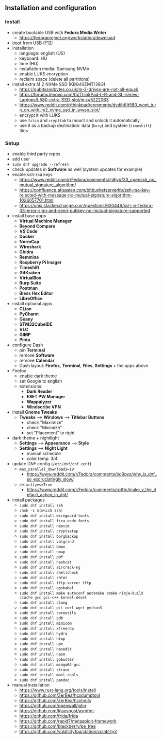 ## Installation and configuration

### Install

- create bootable USB with **Fedora Media Writer**
  - https://fedoraproject.org/workstation/download
- boot from USB (F12)
- installation
  - language: english (US)
  - keyboard: HU
  - time (HU)
  - installation media: Samsung NVMe
  - enable LUKS encryption
  - reclaim space (delete all partitions)
- install extra M.2 NVMe SSD (KBG40ZMT128G)
  - https://qubitsandbytes.co.uk/m-2-drives-are-not-all-equal/
  - https://forums.lenovo.com/t5/ThinkPad-L-R-and-SL-series-Laptops/L580-extra-SSD-slot/m-p/5222063
  - https://www.reddit.com/r/thinkpad/comments/dydih6/t580_wont_turn_on_with_m2_nvme_ssd_in_wwan_slot/
  - encrypt it with LUKS
  - use `fstab` and `crypttab` to mount and unlock it automatically
  - use it as a backup destination: data (`borg`) and system (`timeshift`) files

### Setup

- enable third party repos
- add user
- `sudo dnf upgrade --refresh`
- check updates in **Software** as well (system updates for example)
- enable ssh-rsa keys
  - https://www.reddit.com/r/Fedora/comments/jh9iyi/f33_openssh_no_mutual_signature_algorithm/
  - https://confluence.atlassian.com/bitbucketserverkb/ssh-rsa-key-rejected-with-message-no-mutual-signature-algorithm-1026057701.html
  - https://unix.stackexchange.com/questions/630446/ssh-in-fedora-33-error-sign-and-send-pubkey-no-mutual-signature-supported
- install base apps
  - **Virtual Machine Manager**
  - **Beyond Compare**
  - **VS Code**
  - **Docker**
  - **NormCap**
  - **Wireshark**
  - **Ghidra**
  - **Remmina**
  - **Raspberry Pi Imager**
  - **Timeshift**
  - **GitKraken**
  - **VirtualBox**
  - **Burp Suite**
  - **Postman**
  - **Bless Hex Editor**
  - **LibreOffice**
- install optional apps
  - **CLion**
  - **PyCharm**
  - **Geany**
  - **STM32CubeIDE**
  - **VLC**
  - **GIMP**
  - **Pinta**
- configure Dash
  - pin **Terminal**
  - remove **Software**
  - remove **Calendar**
  - Dash layout: **Firefox**, **Terminal**, **Files**, **Settings** + the apps above
- Firefox
  - enable dark theme
  - set Google to english
  - extensions:
    - **Dark Reader**
    - **ESET PW Manager**
    - **Wappalyzer**
    - **Windscribe VPN**
- install **Gnome Tweaks**
  - **Tweaks** --> **Windows** --> **Titlebar Buttons**
    - check "Maximize"
    - check "Minimize"
    - set "Placement" to right
- dark theme + nightlight
  - **Settings** --> **Appearance** --> **Style**
  - **Settings** --> **Night Light**
    - manual schedule
    - color temp: 3/4
- update DNF config (`/etc/dnf/dnf.conf`)
  - `max_parallel_downloads=10`
    - https://www.reddit.com/r/Fedora/comments/bc9pyz/why_is_dnf_so_excruciatingly_slow/
  - `defaultyes=True`
    - https://www.reddit.com/r/Fedora/comments/rpttto/make_y_the_default_action_in_dnf/
- install packages
  - `sudo dnf install zsh`
  - `chsh -s $(which zsh)`
  - `sudo dnf install wireguard-tools`
  - `sudo dnf install fira-code-fonts`
  - `sudo dnf install neovim`
  - `sudo dnf install cryptsetup`
  - `sudo dnf install borgbackup`
  - `sudo dnf install valgrind`
  - `sudo dnf install bmon`
  - `sudo dnf install nmap`
  - `sudo dnf install p0f`
  - `sudo dnf install hashcat`
  - `sudo dnf install aircrack-ng`
  - `sudo dnf install shellcheck`
  - `sudo dnf install shfmt`
  - `sudo dnf install tftp-server tftp`
  - `sudo dnf install gpsbabel`
  - `sudo dnf install make autoconf automake cmake ninja-build ccache gcc gcc-c++ kernel-devel`
  - `sudo dnf install clang`
  - `sudo dnf install git curl wget python3`
  - `sudo dnf install coreutils`
  - `sudo dnf install gdb`
  - `sudo dnf install minicom`
  - `sudo dnf install xfreerdp`
  - `sudo dnf install hydra`
  - `sudo dnf install htop`
  - `sudo dnf install upx`
  - `sudo dnf install hexedit`
  - `sudo dnf install nasm`
  - `sudo dnf install gobuster`
  - `sudo dnf install mingw64-gcc`
  - `sudo dnf install strace`
  - `sudo dnf install musl-tools`
  - `sudo dnf install pandoc`
- manual installation
  - https://www.rust-lang.org/tools/install
  - https://github.com/ZerBea/hcxdumptool
  - https://github.com/ZerBea/hcxtools
  - https://github.com/openwall/john
  - https://github.com/klauspost/asmfmt
  - https://github.com/frida/frida
  - https://github.com/rapid7/metasploit-framework
  - https://github.com/blackberry/pe_tree
  - https://github.com/volatilityfoundation/volatility3
